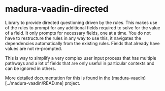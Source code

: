 madura-vaadin-directed
==================

Library to provide directed questioning driven by the rules. This makes use of the rules to prompt for any additional fields required to solve for the value of a field. It only prompts for necessary fields, one at a time. You do not have to restructure the rules in any way to use this, it navigates the dependencies automatically from the existing rules. Fields that already have values are not re-prompted.

This is way to simplify a very complex user input process that has multiple pathways and a lot of fields that are only useful in  particular contexts and can be ignored in others.

More detailed documentation for this is found in the {madura-vaadin)[../madura-vaadin/READ.me] project.
